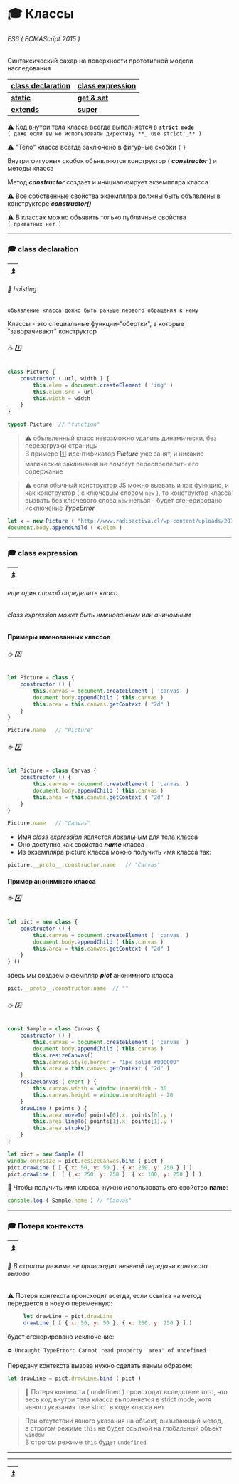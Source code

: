 # :mortar_board: Классы
###### ES6 ( ECMAScript 2015 )
Синтаксический сахар на поверхности прототипной модели наследования

| [class declaration](#mortar_board-class-declaration) | [class expression](#mortar_board-class-expression) |
|-|-|
| [**static**](Class-static) | [ **get & set** ](Class-get-set) |
| [**extends**](Class-extends) | [**super**](Class-super) |

:warning: Код внутри тела класса всегда выполняется в **`strict mode`**<br/>
`( даже если вы не использовали директиву **_'use strict'_** )`

:warning: "Тело" класса всегда заключено в фигурные скобки `{` `}`

Внутри фигурных скобок объявляются конструктор ( **_constructor_** ) и методы класса

Метод **_constructor_** создает и инициализирует экземпляра класса

:warning: Все собственные свойства экземпляра должны быть объявлены в конструкторе  **_constructor()_**

⚠️ В классах можно объявить только публичные свойства <br/>
`( приватных нет )`
***
### :mortar_board: class declaration

| [:arrow_double_up:](#es6--ecmascript-2015-) |
|-|

###### :no_entry_sign: hoisting
`объявление класса дожно быть раньше первого обращения к нему`

Классы - это специальные функции-"обертки", в которые "заворачивают" конструктор
###### :coffee: :one:
```javascript
class Picture {
    constructor ( url, width ) {
        this.elem = document.createElement ( 'img' )
        this.elem.src = url
        this.width = width
    }
}

typeof Picture  // "function"
```
> :warning: объявленный класс невозможно удалить динамически, без перезагрузки страницы<br/>
> В примере :one: идентификатор  **_Picture_**  уже занят, и никакие магические заклинания не помогут переопределить его  содержание

> :warning: если обычный конструктор JS можно вызвать и как функцию, и как конструктор ( с ключевым словом `new` ), 
то конструктор класса вызвать без ключевого слова `new`  нельзя - будет сгенерировано исключение **_TypeError_**
```javascript
let x = new Picture ( "http://www.radioactiva.cl/wp-content/uploads/2018/05/pikachu.jpg", 200 )
document.body.appendChild ( x.elem )
```
***
### :mortar_board: class expression

| [:arrow_double_up:](#es6--ecmascript-2015-) |
|-|

###### еще один способ определить класс
###### class expression может быть именованным или аниномным

#### Примеры именованных классов
###### :coffee: :two:
```javascript
let Picture = class {
    constructor () {
        this.canvas = document.createElement ( 'canvas' )
        document.body.appendChild ( this.canvas )
        this.area = this.canvas.getContext ( "2d" )
    }
}

Picture.name   // "Picture"
```
###### :coffee: :three:
```javascript
let Picture = class Canvas {
    constructor () {
        this.canvas = document.createElement ( 'canvas' )
        document.body.appendChild ( this.canvas )
        this.area = this.canvas.getContext ( "2d" )
    }
}

Picture.name   // "Canvas"
```
* Имя _class expression_ является локальным для тела класса
* Оно доступно как свойство  **_name_**  класса
* Из экземпляра  picture  класса можно получить имя класса так:
```javascript
picture.__proto__.constructor.name   // "Canvas"
```
#### Пример анонимного класса
###### :coffee: :four:
```javascript
let pict = new class {
    constructor () {
        this.canvas = document.createElement ( 'canvas' )
        document.body.appendChild ( this.canvas )
        this.area = this.canvas.getContext ( "2d" )
    }
} ()
```
здесь мы создаем экземпляр  **_pict_**  анонимного класса
```javascript
pict.__proto__.constructor.name  // ""
```
###### :coffee: :five:
```javascript
const Sample = class Canvas {
    constructor () {
        this.canvas = document.createElement ( 'canvas' )
        document.body.appendChild ( this.canvas )
        this.resizeCanvas()
        this.canvas.style.border = "1px solid #000000"
        this.area = this.canvas.getContext ( "2d" )
    }
    resizeCanvas ( event ) {
        this.canvas.width = window.innerWidth - 30
        this.canvas.height = window.innerHeight - 20
    }
    drawLine ( points ) {
        this.area.moveTo( points[0].x, points[0].y )
        this.area.lineTo( points[1].x, points[1].y )
        this.area.stroke()
    }
}

let pict = new Sample ()
window.onresize = pict.resizeCanvas.bind ( pict )
pict.drawLine ( [ { x: 50, y: 50 }, { x: 250, y: 250 } ] )
pict.drawLine (  [ { x: 250, y: 250 }, { x: 100, y: 250 } ] )
```
:pushpin: Чтобы получить имя класса, нужно использовать его свойство  **name**:
```javascript
console.log ( Sample.name ) // "Canvas"
```
***
### :mortar_board: Потеря контекста

| [:arrow_double_up:](#es6--ecmascript-2015-) |
|-|

###### :pushpin: В строгом режиме не происходит неявной передачи контекста вызова 

:warning: Потеря контекста происходит всегда, если ссылка на метод передается в новую переменную:
```javascript
     let drawLine = pict.drawLine
     drawLine ( [ { x: 50, y: 50 }, { x: 250, y: 250 } ] )
```
будет сгенерировано исключение:
```console
⛔️ Uncaught TypeError: Cannot read property 'area' of undefined
```
Передачу контекста вызова нужно сделать явным образом:
```javascript
let drawLine = pict.drawLine.bind ( pict )
```
> :pushpin: Потеря контекста ( undefined ) происходит вследствие того, что весь код внутри тела класса выполняется в  strict mode, хотя явного указания  'use strict'  в коде класса нет

> При отсутствии явного указания на объект, вызывающий метод, <br/>
> в строгом режиме `this` не будет ссылкой на глобальный объект  `window`<br/>
> В строгом режиме `this` будет  `undefined`
***


***

| [:arrow_double_up:](#es6--ecmascript-2015-) |
|-|
